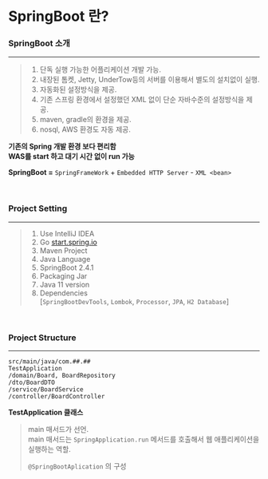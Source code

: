 # SpringBoot 란?

### **SpringBoot 소개**
***
> 1. 단독 실행 가능한 어플리케이션 개발 가능.
> 2. 내장된 톰켓, Jetty, UnderTow등의 서버를 이용해서 별도의 설치없이 실행.
> 3. 자동화된 설정방식을 제공.
> 4. 기존 스프링 환경에서 설정했던 XML 없이 단순 자바수준의 설정방식을 제공.
> 5. maven, gradle의 환경을 제공.
> 6. nosql, AWS 환경도 자동 제공.

**기존의 Spring 개발 환경 보다 편리함** <br>
**WAS를 start 하고 대기 시간 없이 run 가능**

**SpringBoot =** ```SpringFrameWork``` + ```Embedded HTTP Server``` - ``` XML <bean> ```

<br>

### **Project Setting**
********************************
> 1. Use IntelliJ IDEA
> 2. Go [start.spring.io](https://start.spring.io/)
> 3. Maven Project
> 4. Java Language
> 5. SpringBoot 2.4.1
> 6. Packaging Jar
> 7. Java 11 version
> 8. Dependencies  
> [```SpringBootDevTools```, ```Lombok```, ```Processor```, ```JPA```, ```H2 Database```]

<br>

### **Project Structure**
***

```
src/main/java/com.##.##
TestApplication
/domain/Board, BoardRepository
/dto/BoardDTO
/service/BoardService
/controller/BoardController
```
**TestApplication 클래스**
> main 매서드가 선언.  
> main 매서드는 ```SpringApplication.run``` 메서드를 호출해서 웹 애플리케이션을 실행하는 역할.
> <br>
> 
> ```@SpringBootAplication``` 의 구성
> 

